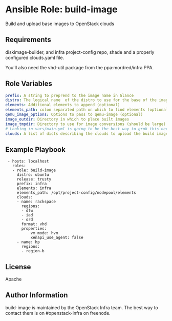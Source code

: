 Ansible Role: build-image
=========================

Build and upload base images to OpenStack clouds

Requirements
------------

diskimage-builder, and infra project-config repo, shade and a properly
configured clouds.yaml file.

You'll also need the vhd-util package from the ppa:mordred/infra PPA.

Role Variables
--------------

```yaml
prefix: A string to preprend to the image name in Glance
distro: The logical name  of the distro to use for the base of the image
elements: Additional elements to append (optional)
elements_path: colon separated path on which to find elements (optional)
qemu_image_options: Options to pass to qemu-image (optional)
image_outdir: Directory in which to place built images
image_tmpdir: Directory to use for image conversions (should be large)
# Looking in vars/main.yml is going to be the best way to grok this next one
clouds: A list of dicts describing the clouds to upload the build image to.
```

Example Playbook
----------------

     - hosts: localhost
       roles:
       - role: build-image
         distro: ubuntu
         release: trusty
         prefix: infra
         elements: infra
         elements_path: /opt/project-config/nodepool/elements
         clouds:
         - name: rackspace
           regions:
           - dfw
           - iad
           - ord
           format: vhd
           properties:
               vm_mode: hvm
               xenapi_use_agent: false
         - name: hp
           regions:
           - region-b

License
-------

Apache

Author Information
------------------

build-image is maintained by the OpenStack Infra team. The best way to
contact them is on #openstack-infra on freenode.
